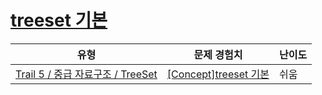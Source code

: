 # [treeset 기본](https://www.codetree.ai/trails/complete/curated-cards/intro-treeset-basic)

|유형|문제 경험치|난이도|
|---|---|---|
|[Trail 5 / 중급 자료구조 / TreeSet](https://www.codetree.ai/trail-info/intermediate-mid/)|[[Concept]treeset 기본](https://www.codetree.ai/trails/complete/curated-cards/intro-treeset-basic/)|쉬움|

